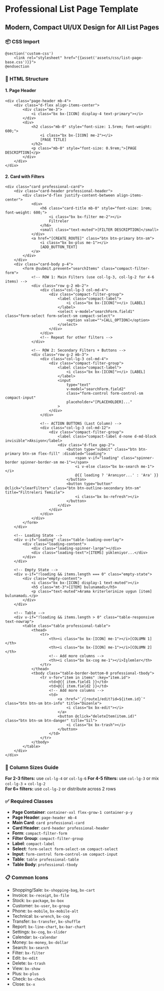 # Professional List Page Template
## Modern, Compact UI/UX Design for All List Pages

### 📦 CSS Import
```blade
@section('custom-css')
    <link rel="stylesheet" href="{{asset('assets/css/list-page-base.css')}}">
@endsection
```

### 🎨 HTML Structure

#### 1. Page Header
```blade
<div class="page-header mb-4">
    <div class="d-flex align-items-center">
        <div class="me-3">
            <i class="bx bx-[ICON] display-4 text-primary"></i>
        </div>
        <div>
            <h2 class="mb-0" style="font-size: 1.5rem; font-weight: 600;">
                <i class="bx bx-[ICON] me-2"></i>
                [PAGE TITLE]
            </h2>
            <p class="mb-0" style="font-size: 0.9rem;">[PAGE DESCRIPTION]</p>
        </div>
    </div>
</div>
```

#### 2. Card with Filters
```blade
<div class="card professional-card">
    <div class="card-header professional-header">
        <div class="d-flex justify-content-between align-items-center">
            <div>
                <h6 class="card-title mb-0" style="font-size: 1rem; font-weight: 600;">
                    <i class="bx bx-filter me-2"></i>
                    Filtreler
                </h6>
                <small class="text-muted">[FILTER DESCRIPTION]</small>
            </div>
            <a href="[CREATE_ROUTE]" class="btn btn-primary btn-sm">
                <i class="bx bx-plus me-1"></i>
                [ADD_BUTTON_TEXT]
            </a>
        </div>
    </div>
    <div class="card-body p-4">
        <form @submit.prevent="searchItems" class="compact-filter-form">
            <!-- ROW 1: Main Filters (use col-lg-3, col-lg-2 for 4-6 items) -->
            <div class="row g-2 mb-2">
                <div class="col-lg-3 col-md-4">
                    <div class="compact-filter-group">
                        <label class="compact-label">
                            <i class="bx bx-[ICON]"></i> [LABEL]
                        </label>
                        <select v-model="searchForm.field1" class="form-select form-select-sm compact-select">
                            <option value="">[ALL_OPTION]</option>
                        </select>
                    </div>
                </div>
                <!-- Repeat for other filters -->
            </div>
            
            <!-- ROW 2: Secondary Filters + Buttons -->
            <div class="row g-2 mb-3">
                <div class="col-lg-3 col-md-4">
                    <div class="compact-filter-group">
                        <label class="compact-label">
                            <i class="bx bx-[ICON]"></i> [LABEL]
                        </label>
                        <input 
                            type="text" 
                            v-model="searchForm.field2" 
                            class="form-control form-control-sm compact-input" 
                            placeholder="[PLACEHOLDER]..."
                        >
                    </div>
                </div>
                
                <!-- ACTION BUTTONS (Last Column) -->
                <div class="col-lg-3 col-md-12">
                    <div class="compact-filter-group">
                        <label class="compact-label d-none d-md-block invisible">Aksiyon</label>
                        <div class="d-flex gap-2">
                            <button type="submit" class="btn btn-primary btn-sm flex-fill" :disabled="loading">
                                <span v-if="loading" class="spinner-border spinner-border-sm me-1"></span>
                                <i v-else class="bx bx-search me-1"></i>
                                @{{ loading ? 'Aranıyor...' : 'Ara' }}
                            </button>
                            <button type="button" @click="clearFilters" class="btn btn-outline-secondary btn-sm" title="Filtreleri Temizle">
                                <i class="bx bx-refresh"></i>
                            </button>
                        </div>
                    </div>
                </div>
            </div>
        </form>
    </div>
    
    <!-- Loading State -->
    <div v-if="loading" class="table-loading-overlay">
        <div class="loading-content">
            <div class="loading-spinner-large"></div>
            <div class="loading-text">[ITEMS] yükleniyor...</div>
        </div>
    </div>
    
    <!-- Empty State -->
    <div v-if="!loading && items.length === 0" class="empty-state">
        <div class="empty-content">
            <i class="bx bx-[ICON] display-1 text-muted"></i>
            <h5 class="mt-3">[ITEM] bulunamadı</h5>
            <p class="text-muted">Arama kriterlerinize uygun [item] bulunamadı.</p>
        </div>
    </div>
    
    <!-- Table -->
    <div v-if="!loading && items.length > 0" class="table-responsive text-nowrap">
        <table class="table professional-table">
            <thead>
                <tr>
                    <th><i class="bx bx-[ICON] me-1"></i>[COLUMN 1]</th>
                    <th><i class="bx bx-[ICON] me-1"></i>[COLUMN 2]</th>
                    <!-- Add more columns -->
                    <th><i class="bx bx-cog me-1"></i>İşlemler</th>
                </tr>
            </thead>
            <tbody class="table-border-bottom-0 professional-tbody">
                <tr v-for="item in items" :key="item.id">
                    <td>@{{ item.field1 }}</td>
                    <td>@{{ item.field2 }}</td>
                    <!-- Add more columns -->
                    <td>
                        <a :href="`/[route]/edit?id=${item.id}`" class="btn btn-sm btn-info" title="Düzenle">
                            <i class="bx bx-edit"></i>
                        </a>
                        <button @click="deleteItem(item.id)" class="btn btn-sm btn-danger" title="Sil">
                            <i class="bx bx-trash"></i>
                        </button>
                    </td>
                </tr>
            </tbody>
        </table>
    </div>
</div>
```

### 🎯 Column Sizes Guide

**For 2-3 filters:** use `col-lg-4` or `col-lg-6`
**For 4-5 filters:** use `col-lg-3` or mix `col-lg-3` + `col-lg-2`  
**For 6+ filters:** use `col-lg-2` or distribute across 2 rows

### ✅ Required Classes

- **Page Container**: `container-xxl flex-grow-1 container-p-y`
- **Page Header**: `page-header mb-4`
- **Main Card**: `card professional-card`
- **Card Header**: `card-header professional-header`
- **Form**: `compact-filter-form`
- **Filter Group**: `compact-filter-group`
- **Label**: `compact-label`
- **Select**: `form-select form-select-sm compact-select`
- **Input**: `form-control form-control-sm compact-input`
- **Table**: `table professional-table`
- **Table Body**: `professional-tbody`

### 📋 Common Icons

- Shopping/Sale: `bx-shopping-bag`, `bx-cart`
- Invoice: `bx-receipt`, `bx-file`
- Stock: `bx-package`, `bx-box`
- Customer: `bx-user`, `bx-group`
- Phone: `bx-mobile`, `bx-mobile-alt`
- Technical: `bx-wrench`, `bx-cog`
- Transfer: `bx-transfer`, `bx-shuffle`
- Report: `bx-line-chart`, `bx-bar-chart`
- Settings: `bx-cog`, `bx-slider`
- Calendar: `bx-calendar`
- Money: `bx-money`, `bx-dollar`
- Search: `bx-search`
- Filter: `bx-filter`
- Edit: `bx-edit`
- Delete: `bx-trash`
- View: `bx-show`
- Plus: `bx-plus`
- Check: `bx-check`
- Close: `bx-x`

